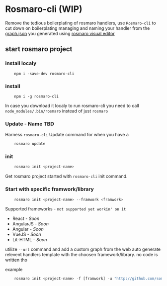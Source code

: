 # Rosmaro-cli (WIP)

Remove the tedious boilerplating of rosmaro handlers, use `Rosmaro-cli` to cut down on boilerplating managing and naming your handler from the [graph.json](https://rosmaro.js.org/doc/#graphs-graphs) you generated using [rosmaro visual editor](https://rosmaro.js.org/doc/#graphs-the-rosmaro-editor)

## start rosmaro project 

### install localy
```
    npm i -save-dev rosmaro-cli
```

### install
```
    npm i -g rosmaro-cli
```

In case you download it localy to run rosmaro-cli you need to call `node_modules/.bin/rosmaro` instead of just `rosmaro`


### Update - Name TBD

Harness `rosmaro-cli` Update command for when you have a 

```javascript
    rosmaro update
```

### init
```javascript
    rosmaro init <project-name>
```
Get rosmaro project started with `rosmaro-cli` init command.
### Start with specific framwork/library
```javascript
    rosmaro init <project-name> --framwork <framwork>
```
Supported frameworks - `not supported yet workin' on it`
* React - _Soon_
* AngularJS - _Soon_
* Angular - _Soon_
* VueJS - _Soon_
* Lit-HTML - _Soon_
 
utilize `--url` command and add a custom graph from the web auto generate relevent handlers template with the choosen framework/library.
no code is written tho

example
```javascript
    rosmaro init <project-name> -f [framwork] -u "http://github.com/somethigsomethingdarkside"
```
